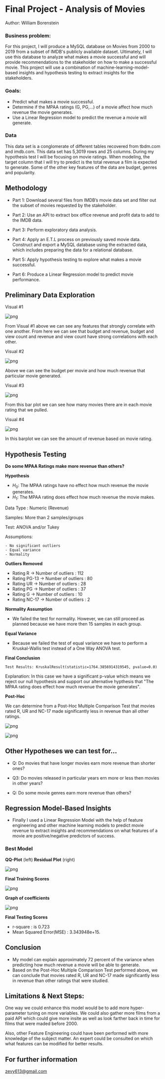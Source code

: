 # Final Project - Analysis of Movies

Author: William Borenstein


### Business problem:
For this project, I will produce a MySQL database on Movies from 2000 to 2019 from a subset of IMDB's publicly available dataset. Ultimately, I will use this database to analyze what makes a movie successful and will provide recommendations to the stakeholder on how to make a successful movie. This project will use a combination of machine-learning-model-based insights and hypothesis testing to extract insights for the stakeholders.

### Goals: 
 - Predict what makes a movie successful. 
 - Determine if the MPAA ratings (G, PG,...) of a movie affect how much revenue the movie generates.
 - Use a Linear Regression model to predict the revenue a movie will generate.

### Data
This data set is a conglomerate of different tables recovered from tbdm.com and imdb.com. This data set has 5,3019 rows and 25 columns. During my hypothesis test I will be focusing on movie ratings. When modeling, the target column that I will try to predict is the total revenue a film is expected to generate. Some of the other key features of the data are budget, genres and popularity.

## Methodology
 - Part 1: Download several files from IMDB’s movie data set and filter out the subset of movies requested by the stakeholder.
 
 - Part 2: Use an API to extract box office revenue and profit data to add to the IMDB data.
 
 - Part 3: Perform exploratory data analysis.
 
 - Part 4: Apply an E.T.L process on previously saved movie data. Construct and export a MySQL database using the extracted data, which includes preparing the data for a relational database.
 
 - Part 5: Apply hypothesis testing to explore what makes a movie successful.
 
 - Part 6: Produce a Linear Regression model to predict movie performance.

## Preliminary Data Exploration
Visual #1

![png](Visuals/heatmap.png)

From Visual #1 above we can see any features that strongly correlate with one another. From here we can see that budget and revenue, budget and view count and revenue and view count have strong correlations with each other. 


Visual #2

![png](Visuals/regplot_Budget-Revenue.png)

Above we can see the budget per movie and how much revenue that particular movie generated.


Visual #3

![png](Visuals/histogram_Movies-Category.png)

From this bar plot we can see how many movies there are in each movie rating that we pulled.


Visual #4

![png](Visuals/batplot_Revenue-Certification.png)

In this barplot we can see the amount of revenue based on movie rating.


## Hypothesis Testing
**Do some MPAA Ratings make more revenue than others?**

**Hypothesis**

- $H_0:$ The MPAA ratings have no effect how much revenue the movie generates.
- $H_1:$ The MPAA rating does effect how much revenue the movie makes.
 
 Data Type : Numeric (Revenue)
 
 Samples: More than 2 samples/groups
 
 Test: ANOVA and/or Tukey
 
 Assumptions: 
 
    - No significant outliers
    - Equal variance
    - Normality

**Outliers Removed**
 - Rating  R -> Number of outliers :  112
 - Rating  PG-13 -> Number of outliers :  80
 - Rating  UR -> Number of outliers :  28
 - Rating  PG -> Number of outliers :  37
 - Rating  G -> Number of outliers :  10
 - Rating  NC-17 -> Number of outliers :  2

**Normality Assumption**
 - We failed the test for normality. However, we can still proceed as planned because we have more then 15 samples in each group.


**Equal Variance**
 - Because we failed the test of equal variance we have to perform a Kruskal-Wallis test instead of a One Way ANOVA test. 


**Final Conclusion**

    Test Results: KruskalResult(statistic=1764.3856914319545, pvalue=0.0)
Explanation: In this case we have a significant p-value which means we reject our null hypothesis and support our alternative hypthesis that "The MPAA rating does effect how much revenue the movie generates".

**Post-Hoc** 

We can determine from a Post-Hoc Multiple Comparison Test that movies rated R, UR and NC-17 made significantly less in revenue than all other ratings. 

![png](Visuals/barplot_Tukeys_Data.png)

![png](Visuals/tukeys_plot_simultaneous.png)



## Other Hypotheses we can test for...
 - Q: Do movies that have longer movies earn more revenue than shorter ones?

 - Q3: Do movies released in particular years ern more or less then movies in other years?

 - Q: Do some movie genres earn more revenue than others?

## Regression Model-Based Insights
 - Finally I used a Linear Regression Model with the help of feature engineering and other machine learning models to predict movie revenue to extract insights and recommendations on what features of a movie are positive/negative predictors of success.
 
 
### Best Model
**QQ-Plot** (left) **Residual Plot** (right)

![png](Visuals/final_model_graphs.png)


**Final Training Scores**

![png](Visuals/final_model_results.png)
<!--
                           OLS Regression Results   
                          
==============================================================================
Dep. Variable:                revenue   R-squared:                       0.788
Model:                            OLS   Adj. R-squared:                  0.783
Method:                 Least Squares   F-statistic:                     166.6
Date:                Mon, 28 Nov 2022   Prob (F-statistic):               0.00
Time:                        15:13:39   Log-Likelihood:                -68464.
No. Observations:                3575   AIC:                         1.371e+05
Df Residuals:                    3496   BIC:                         1.376e+05
Df Model:                          78                                         
Covariance Type:            nonrobust 

======================================================================================================
                                         coef    std err          t      P>|t|      [0.025      0.975]

------------------------------------------------------------------------------------------------------
const                               7.034e+07   5.44e+06     12.925      0.000    5.97e+07     8.1e+07
adult                               1.036e+05   8.51e+05      0.122      0.903   -1.56e+06    1.77e+06
budget                              5.012e+07   1.34e+06     37.312      0.000    4.75e+07    5.28e+07
popularity                            6.7e+06   1.23e+06      5.457      0.000    4.29e+06    9.11e+06
runtime                             2.364e+06   1.02e+06      2.323      0.020    3.68e+05    4.36e+06
vote_average                        -3.45e+04      1e+06     -0.034      0.973      -2e+06    1.93e+06
vote_count                            4.9e+07   1.29e+06     37.867      0.000    4.65e+07    5.15e+07
year                                2.792e+05   9.37e+05      0.298      0.766   -1.56e+06    2.12e+06
month                               3.459e+05   8.66e+05      0.400      0.690   -1.35e+06    2.04e+06
day                                -2.273e+05    8.6e+05     -0.264      0.792   -1.91e+06    1.46e+06
belongs_to_collection               3.694e+07   2.36e+06     15.629      0.000    3.23e+07    4.16e+07
Genre_Comedy                        8.543e+06   2.22e+06      3.851      0.000    4.19e+06    1.29e+07
Genre_Music                         1.134e+07   5.44e+06      2.085      0.037    6.76e+05     2.2e+07
Genre_Romance                       7.255e+06   2.47e+06      2.936      0.003    2.41e+06    1.21e+07
Genre_Science Fiction              -2.789e+07   3.32e+06     -8.400      0.000   -3.44e+07   -2.14e+07
Genre_Drama                        -1.867e+06   2.23e+06     -0.836      0.403   -6.25e+06    2.51e+06
Genre_Action                       -2.926e+06   2.39e+06     -1.226      0.220   -7.61e+06    1.76e+06
Genre_Crime                        -8.502e+06   2.65e+06     -3.210      0.001   -1.37e+07   -3.31e+06
Genre_Adventure                    -1.514e+06   2.88e+06     -0.525      0.600   -7.17e+06    4.14e+06
Genre_Animation                     2.116e+07   4.58e+06      4.619      0.000    1.22e+07    3.01e+07
Genre_Fantasy                      -1.094e+07   3.26e+06     -3.357      0.001   -1.73e+07   -4.55e+06
Genre_Horror                       -2.168e+06   3.28e+06     -0.661      0.509    -8.6e+06    4.27e+06
Genre_Thriller                      1.154e+06   2.35e+06      0.492      0.623   -3.45e+06    5.76e+06
Genre_History                      -1.202e+06   4.26e+06     -0.282      0.778   -9.55e+06    7.14e+06
Genre_Family                        5.307e+06   3.82e+06      1.390      0.165   -2.18e+06    1.28e+07
Genre_Mystery                      -4.642e+06   3.24e+06     -1.432      0.152    -1.1e+07    1.71e+06
Genre_Western                      -2.241e+07   8.94e+06     -2.506      0.012   -3.99e+07   -4.88e+06
Genre_War                          -1.011e+07   4.91e+06     -2.059      0.040   -1.97e+07   -4.85e+05
Genre_TV Movie                      1.778e-08   1.65e-08      1.075      0.282   -1.46e-08    5.02e-08
Genre_Documentary                   2.835e+07   2.59e+07      1.097      0.273   -2.23e+07     7.9e+07
has_prod_company                    -8.62e+06   4.98e+06     -1.731      0.083   -1.84e+07    1.14e+06
ProdComp_20th Century Fox            2.35e+07   5.31e+06      4.424      0.000    1.31e+07    3.39e+07
ProdComp_BBC Films                 -1.138e+06   8.54e+06     -0.133      0.894   -1.79e+07    1.56e+07
ProdComp_Blumhouse Productions      7.461e+06   9.13e+06      0.817      0.414   -1.04e+07    2.54e+07
ProdComp_CJ Entertainment           5.492e+06   9.93e+06      0.553      0.580    -1.4e+07     2.5e+07
ProdComp_CNC                        6.984e+05   9.92e+06      0.070      0.944   -1.87e+07    2.01e+07
ProdComp_Canal+                    -8.094e+06   6.16e+06     -1.313      0.189   -2.02e+07    3.99e+06
ProdComp_Ciné+                      1.263e+07   1.02e+07      1.237      0.216   -7.39e+06    3.26e+07
ProdComp_Columbia Pictures         -1.324e+06    4.7e+06     -0.282      0.778   -1.05e+07    7.89e+06
ProdComp_Dimension Films           -7.886e+06   8.48e+06     -0.930      0.352   -2.45e+07    8.73e+06
ProdComp_DreamWorks Pictures        1.247e+07   6.16e+06      2.026      0.043       4e+05    2.45e+07
ProdComp_Dune Entertainment         5.302e+06   7.98e+06      0.664      0.507   -1.04e+07     2.1e+07
ProdComp_Epsilon Motion Pictures   -1.342e+07   9.32e+06     -1.440      0.150   -3.17e+07    4.85e+06
ProdComp_EuropaCorp                -2.066e+07   1.02e+07     -2.035      0.042   -4.06e+07   -7.58e+05
ProdComp_Film4 Productions         -1.912e+07   9.03e+06     -2.118      0.034   -3.68e+07   -1.42e+06
ProdComp_Focus Features            -3.695e+06   7.47e+06     -0.494      0.621   -1.83e+07     1.1e+07
ProdComp_Fox 2000 Pictures           1.64e+07   9.22e+06      1.779      0.075   -1.67e+06    3.45e+07
ProdComp_Fox Searchlight Pictures  -2.876e+06    7.6e+06     -0.378      0.705   -1.78e+07     1.2e+07
ProdComp_France 2 Cinéma           -8.426e+06   9.29e+06     -0.907      0.365   -2.66e+07    9.79e+06
ProdComp_France 3 Cinéma           -1.407e+06   9.82e+06     -0.143      0.886   -2.07e+07    1.78e+07
ProdComp_Ingenious Media            3.844e+06   1.03e+07      0.371      0.710   -1.64e+07    2.41e+07
ProdComp_Lakeshore Entertainment   -5.186e+06   1.02e+07     -0.508      0.611   -2.52e+07    1.48e+07
ProdComp_Legendary Pictures         1.527e+07   1.08e+07      1.419      0.156   -5.84e+06    3.64e+07
ProdComp_Lionsgate                 -1.021e+07    5.5e+06     -1.856      0.064    -2.1e+07    5.75e+05
ProdComp_MISSING                   -1.524e-08   9.11e-09     -1.673      0.094   -3.31e-08    2.62e-09
ProdComp_Metro-Goldwyn-Mayer       -4.512e+06   6.55e+06     -0.689      0.491   -1.74e+07    8.33e+06
ProdComp_Millennium Films          -1.919e+07   8.79e+06     -2.183      0.029   -3.64e+07   -1.96e+06
ProdComp_Miramax                   -1.212e+07    7.2e+06     -1.682      0.093   -2.62e+07    2.01e+06
ProdComp_New Line Cinema            9.914e+06   5.53e+06      1.793      0.073   -9.26e+05    2.08e+07
ProdComp_New Regency Pictures      -3.264e+07   1.17e+07     -2.781      0.005   -5.56e+07   -9.63e+06
ProdComp_Original Film              -7.64e+06    9.3e+06     -0.822      0.411   -2.59e+07    1.06e+07
ProdComp_Paramount                  2.098e+06   4.57e+06      0.459      0.647   -6.87e+06    1.11e+07
ProdComp_Regency Enterprises        1.805e+07   1.04e+07      1.739      0.082    -2.3e+06    3.84e+07
ProdComp_Relativity Media          -1.467e+06   5.85e+06     -0.251      0.802   -1.29e+07       1e+07
ProdComp_Revolution Studios        -1.341e+07    9.8e+06     -1.368      0.171   -3.26e+07     5.8e+06
ProdComp_Scott Rudin Productions   -1.295e+07   9.53e+06     -1.359      0.174   -3.16e+07    5.73e+06
ProdComp_Screen Gems                1.214e+07   7.74e+06      1.570      0.117   -3.02e+06    2.73e+07
ProdComp_Sony Pictures              2.542e+07   7.32e+06      3.475      0.001    1.11e+07    3.98e+07
ProdComp_Spyglass Entertainment     3.919e+06   9.73e+06      0.403      0.687   -1.52e+07     2.3e+07
ProdComp_StudioCanal               -3.505e+06   6.64e+06     -0.528      0.598   -1.65e+07    9.52e+06
ProdComp_Summit Entertainment      -8.891e+06   7.44e+06     -1.195      0.232   -2.35e+07     5.7e+06
ProdComp_TF1 Films Production       2.118e+07   1.04e+07      2.041      0.041    8.35e+05    4.15e+07
ProdComp_TSG Entertainment         -2.272e+07   9.41e+06     -2.414      0.016   -4.12e+07   -4.26e+06
ProdComp_The Weinstein Company     -2.162e+07   9.07e+06     -2.384      0.017   -3.94e+07   -3.84e+06
ProdComp_Touchstone Pictures        8.746e+05   7.27e+06      0.120      0.904   -1.34e+07    1.51e+07
ProdComp_Universal Pictures         9.431e+06   4.22e+06      2.235      0.025    1.16e+06    1.77e+07
ProdComp_Village Roadshow Pictures   2.04e+06   7.33e+06      0.278      0.781   -1.23e+07    1.64e+07
ProdComp_Walt Disney Pictures       1.065e+07   6.48e+06      1.643      0.101   -2.06e+06    2.34e+07
ProdComp_Warner Bros. Pictures     -7.523e+06   4.65e+06     -1.617      0.106   -1.66e+07     1.6e+06
ProdComp_Wild Bunch                -1.477e+07   9.67e+06     -1.528      0.127   -3.37e+07    4.18e+06
ProdComp_Working Title Films          6.3e+06   9.59e+06      .0657      .0511   -1.25e+07    2.51e+07

======================================================================================================
Omnibus:                     1043.231   Durbin-Watson:                   2.054
Prob(Omnibus):                  0.000   Jarque-Bera (JB):             9092.228
Skew:                           1.135   Prob(JB):                         0.00
Kurtosis:                      10.475   Cond. No.                     1.28e+16

======================================================================================================
Notes:
[1] Standard Errors assume that the covariance matrix of the errors is correctly specified.
[2] The smallest eigenvalue is 5.9e-29. This might indicate that there are
strong multicollinearity problems or that the design matrix is singular.
 -->

**Graph of coefficients**

![png](Visuals/coefficients_graph.png)


**Final Testing Scores**

 - r-square : is 0.723 
 - Mean Squared Error(MSE) : 3.343948e+15.


<!-- Optional headings to add -->

## Conclusion
 - My model can explain approximately 72 percent of the variance when predicting how much revenue a movie will be able to generate.
 - Based on the Post-Hoc Multiple Comparison Test performed above, we can conclude that movies rated R, UR and NC-17 made significantly less in revenue than other ratings that were studied. 
 
## Limitations & Next Steps: 
One way we could enhance this model would be to add more hyper-parameter tuning on more variables. We could also gather more films from a paid API which could give more insite as well as look farther back in time for films that were maded before 2000.

Also, other Feature Engineering could have been performed with more knowledge of the subject matter. An expert could be consulted on which what features can be modified for better results.

## For further information 
zevy613@gmail.com
